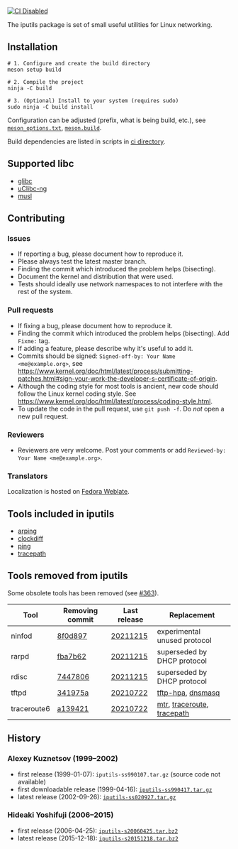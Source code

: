 [![CI Disabled](https://img.shields.io/badge/CI-disabled-lightgrey)](https://github.com/jckim3/iputils)

The iputils package is set of small useful utilities for Linux networking.

## Installation
```
# 1. Configure and create the build directory
meson setup build

# 2. Compile the project
ninja -C build

# 3. (Optional) Install to your system (requires sudo)
sudo ninja -C build install
```


Configuration can be adjusted (prefix, what is being build, etc.), see
[`meson_options.txt`](https://github.com/iputils/iputils/blob/master/meson.build),
[`meson.build`](https://github.com/iputils/iputils/blob/master/meson.build).

Build dependencies are listed in scripts in
[ci directory](https://github.com/iputils/iputils/tree/master/ci).

## Supported libc
- [glibc](https://www.gnu.org/software/libc/)
- [uClibc-ng](https://uclibc-ng.org/)
- [musl](https://musl.libc.org/)

## Contributing
### Issues
* If reporting a bug, please document how to reproduce it.
* Please always test the latest master branch.
* Finding the commit which introduced the problem helps (bisecting).
* Document the kernel and distribution that were used.
* Tests should ideally use network namespaces to not interfere with the rest of the system.

### Pull requests
* If fixing a bug, please document how to reproduce it.
* Finding the commit which introduced the problem helps (bisecting). Add `Fixme:` tag.
* If adding a feature, please describe why it's useful to add it.
* Commits should be signed: `Signed-off-by: Your Name <me@example.org>`, see
https://www.kernel.org/doc/html/latest/process/submitting-patches.html#sign-your-work-the-developer-s-certificate-of-origin.
* Although the coding style for most tools is ancient, new code should follow the Linux kernel coding style.
See https://www.kernel.org/doc/html/latest/process/coding-style.html.
* To update the code in the pull request, use `git push -f`. Do *not* open a new pull request.

### Reviewers
* Reviewers are very welcome. Post your comments or add `Reviewed-by: Your Name <me@example.org>`.

### Translators
Localization is hosted on [Fedora Weblate](https://translate.fedoraproject.org/projects/iputils/iputils/).

## Tools included in iputils
- [arping](https://github.com/iputils/iputils/blob/master/arping.c)
- [clockdiff](https://github.com/iputils/iputils/blob/master/clockdiff.c)
- [ping](https://github.com/iputils/iputils/tree/master/ping)
- [tracepath](https://github.com/iputils/iputils/blob/master/tracepath.c)

## Tools removed from iputils
Some obsolete tools has been removed (see
[#363](https://github.com/iputils/iputils/issues/363)).

| Tool | Removing commit | Last release | Replacement
| ---- | --------------- | ------------ | -----------
| ninfod | [8f0d897](https://github.com/iputils/iputils/commit/8f0d897) | [20211215](https://github.com/iputils/iputils/releases/tag/20211215) | experimental unused protocol
| rarpd | [fba7b62](https://github.com/iputils/iputils/commit/fba7b62) | [20211215](https://github.com/iputils/iputils/releases/tag/20211215) | superseded by DHCP protocol
| rdisc | [7447806](https://github.com/iputils/iputils/commit/7447806) | [20211215](https://github.com/iputils/iputils/releases/tag/20211215) | superseded by DHCP protocol
| tftpd | [341975a](https://github.com/iputils/iputils/commit/341975ab9c8d196b2a0d7af78a5ddea497495089) | [20210722](https://github.com/iputils/iputils/releases/tag/20210722) | [tftp-hpa](https://git.kernel.org/pub/scm/network/tftp/tftp-hpa.git), [dnsmasq](https://thekelleys.org.uk/dnsmasq/doc.html)
| traceroute6 | [a139421](https://github.com/iputils/iputils/commit/a1394212fd4b3e3259104467d9861909961b219e) | [20210722](https://github.com/iputils/iputils/releases/tag/20210722) | [mtr](https://www.bitwizard.nl/mtr/), [traceroute](http://traceroute.sourceforge.net/), [tracepath](https://github.com/iputils/iputils/blob/master/tracepath.c)

## History
### Alexey Kuznetsov (1999–2002)
- first release (1999-01-07): `iputils-ss990107.tar.gz` (source code not available)
- first downloadable release (1999-04-16): [`iputils-ss990417.tar.gz`](http://ftp.icm.edu.pl/packages/linux-iproute/ip-routing/iputils-ss990417.tar.gz)
- latest release (2002-09-26): [`iputils-ss020927.tar.gz`](http://ftp.icm.edu.pl/packages/linux-iproute/ip-routing/iputils-ss020927.tar.gz)

### Hideaki Yoshifuji (2006–2015)
- first release (2006-04-25): [`iputils-s20060425.tar.bz2`](http://www.skbuff.net/iputils/iputils-s20060425.tar.bz2)
- latest release (2015-12-18): [`iputils-s20151218.tar.bz2`](http://www.skbuff.net/iputils/iputils-s20151218.tar.bz2)

<!-- vim: set tw=80: -->
